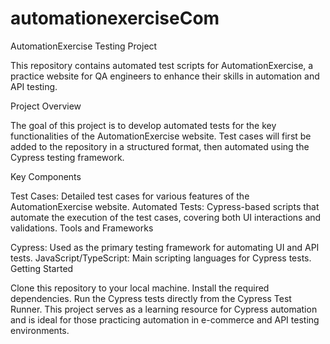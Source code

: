 # automationexerciseCom
AutomationExercise Testing Project

This repository contains automated test scripts for AutomationExercise, a practice website for QA engineers to enhance their skills in automation and API testing.

Project Overview

The goal of this project is to develop automated tests for the key functionalities of the AutomationExercise website. Test cases will first be added to the repository in a structured format, then automated using the Cypress testing framework.

Key Components

Test Cases: Detailed test cases for various features of the AutomationExercise website.
Automated Tests: Cypress-based scripts that automate the execution of the test cases, covering both UI interactions and validations.
Tools and Frameworks

Cypress: Used as the primary testing framework for automating UI and API tests.
JavaScript/TypeScript: Main scripting languages for Cypress tests.
Getting Started

Clone this repository to your local machine.
Install the required dependencies.
Run the Cypress tests directly from the Cypress Test Runner.
This project serves as a learning resource for Cypress automation and is ideal for those practicing automation in e-commerce and API testing environments.
